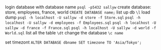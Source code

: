 login database with database name
`psql -p5432 sallyw`
create database: store, employees, france, world
`CREATE DATABASE name;` 
list up db
`\l`
load dump
`psql -h localhost -U sallyw -d store -f Store.sql`
`psql -h localhost -U sallyw -d employees -f Employees.sql`
`psql -h localhost -U sallyw -d france -f France.sql`
`psql -h localhost -U sallyw -d world -f World.sql`
list all the table 
`\dt`
change the database
`\c name`

set timezont
`ALTER DATABASE dbname SET timezone TO 'Asia/Tokyo';`
